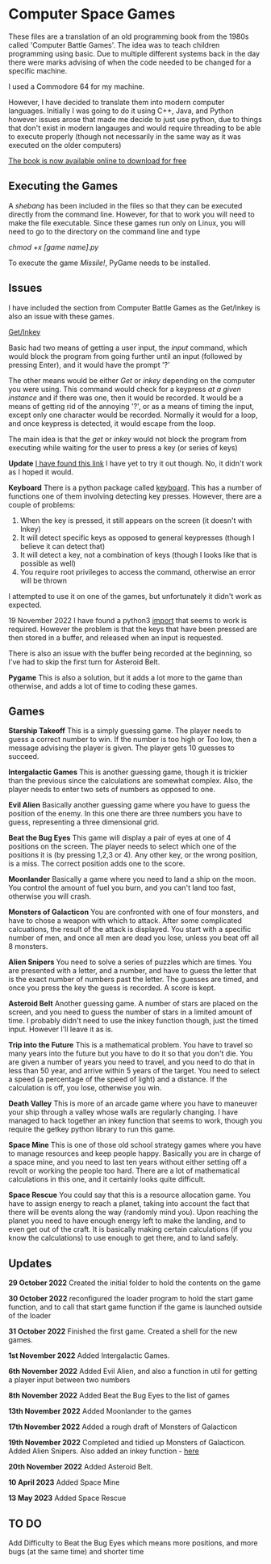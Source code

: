 # Computer Space Games

These files are a translation of an old programming book from the 1980s
called 'Computer Battle Games'. The idea was to teach children programming
using basic. Due to multiple different systems back in the day there were marks
advising of when the code needed to be changed for a specific machine.

I used a Commodore 64 for my machine.

However, I have decided to translate them into modern computer languages. Initially
I was going to do it using C++, Java, and Python however issues arose that made me
decide to just use python, due to things that don't exist in modern langauges and would
require threading to be able to execute properly (though not necessarily in the same way
as it was executed on the older computers)

[The book is now available online to download for free](https://drive.google.com/file/d/0Bxv0SsvibDMTNlMwTi1PTlVxc2M/view?resourcekey=0-kaU6eyAmIVhT3_H8RkHfHA)

## Executing the Games

A *shebang* has been included in the files so that they can be executed directly from the
command line. However, for that to work you will need to make the file executable. Since these
games run only on Linux, you will need to go to the directory on the command line and type

*chmod +x [game name].py*

To execute the game *Missile!*, PyGame needs to be installed.

## Issues

I have included the section from Computer Battle Games as the Get/Inkey is also an issue with these games.

<ins>Get/Inkey</ins>

Basic had two means of getting a user input, the *input* command, which would block the
program from going further until an input (followed by pressing Enter), and it would 
have the prompt '?'

The other means would be either *Get* or *inkey* depending on the computer you were using. This
command would check for a keypress *at a given instance* and if there was one, then it would be recorded.
It would be a means of getting rid of the annoying '?', or as a means of timing the input, except
only one character would be recorded. Normally it would for a loop, and once keypress is detected, it
would escape from the loop.

The main idea is that the *get* or *inkey* would not block the program from executing while waiting
for the user to press a key (or series of keys)

**Update**
[I have found this link](https://stackoverflow.com/questions/60896414/python-preferably-3-equivalent-to-inkey)
I have yet to try it out though.
No, it didn't work as I hoped it would.

**Keyboard**
There is a python package called [keyboard](https://pypi.org/project/keyboard/). This has a number of functions
one of them involving detecting key presses. However, there are a couple of problems:

1) When the key is pressed, it still appears on the screen (it doesn't with Inkey)
2) It will detect specific keys as opposed to general keypresses (though I believe it can detect that)
3) It will detect a key, not a combination of keys (though I looks like that is possible as well)
4) You require root privileges to access the command, otherwise an error will be thrown

I attempted to use it on one of the games, but unfortunately it didn't work as expected.

19 November 2022
I have found a python3 [import](https://pypi.org/project/pynput/) that seems to work is required. However
the problem is that the keys that have been pressed are then stored in a buffer, and released when an input is
requested.

There is also an issue with the buffer being recorded at the beginning, so I've had to skip the first turn 
for Asteroid Belt.

**Pygame**
This is also a solution, but it adds a lot more to the game than otherwise, and adds a lot of time to coding these
games.

## Games

**Starship Takeoff**
This is a simply guessing game. The player needs to guess a correct number to win. If the number is too high or
Too low, then a message advising the player is given. The player gets 10 guesses to succeed.

**Intergalactic Games**
This is another guessing game, though it is trickier than the previous since the calculations are somewhat complex.
Also, the player needs to enter two sets of numbers as opposed to one.

**Evil Alien**
Basically another guessing game where you have to guess the position of the enemy. In this one there are three numbers
you have to guess, representing a three dimensional grid.

**Beat the Bug Eyes**
This game will display a pair of eyes at one of 4 positions on the screen. The player needs to select which one of the
positions it is (by pressing 1,2,3 or 4). Any other key, or the wrong position, is a miss. The correct position adds
one to the score.

**Moonlander**
Basically a game where you need to land a ship on the moon. You control the amount of fuel you burn, and you can't land too fast, otherwise you will crash.

**Monsters of Galacticon**
You are confronted with one of four monsters, and have to chose a weapon with which to attack. After some complicated
calcuations, the result of the attack is displayed. You start with a specific number of men, and once all men are dead
you lose, unless you beat off all 8 monsters.

**Alien Snipers**
You need to solve a series of puzzles which are times. You are presented with a letter, and a number, and have to guess
the letter that is the exact number of numbers past the letter. The guesses are timed, and once you press the key
the guess is recorded. A score is kept.

**Asteroid Belt**
Another guessing game. A number of stars are placed on the screen, and you need to guess the number of stars in
a limited amount of time. I probably didn't need to use the inkey function though, just the timed input. However
I'll leave it as is.

**Trip into the Future**
This is a mathematical problem. You have to travel so many years into the future but you have to do it so that you
don't die. You are given a number of years you need to travel, and you need to do that in less than 50 year, and
arrive within 5 years of the target. You need to select a speed (a percentage of the speed of light) and a distance.
If the calculation is off, you lose, otherwise you win.

**Death Valley**
This is more of an arcade game where you have to maneuver your ship through a valley whose walls are regularly
changing. I have managed to hack together an inkey function that seems to work, though you require the getkey 
python library to run this game.

**Space Mine**
This is one of those old school strategy games where you have to manage resources and keep people happy. Basically
you are in charge of a space mine, and you need to last ten years without either setting off a revolt or working the
people too hard. There are a lot of mathematical calculations in this one, and it certainly looks quite difficult.

**Space Rescue**
You could say that this is a resource allocation game. You have to assign energy to reach a planet, taking
into account the fact that there will be events along the way (randomly mind you). Upon reaching the planet
you need to have enough energy left to make the landing, and to even get out of the craft. It is basically
making certain calculations (if you know the calculations) to use enough to get there, and to land safely.

## Updates
**29 October 2022**
Created the initial folder to hold the contents on the game

**30 October 2022**
reconfigured the loader program to hold the start game function, and to call that start game function if the game
is launched outside of the loader

**31 October 2022**
Finished the first game. Created a shell for the new games.

**1st November 2022**
Added Intergalactic Games.

**6th November 2022**
Added Evil Alien, and also a function in util for getting a player input between two numbers

**8th November 2022**
Added Beat the Bug Eyes to the list of games

**13th November 2022**
Added Moonlander to the games

**17th November 2022**
Added a rough draft of Monsters of Galacticon

**19th November 2022**
Completed and tidied up Monsters of Galacticon.
Added Alien Snipers.
Also added an inkey function - [here](https://pypi.org/project/pynput/)

**20th November 2022**
Added Asteroid Belt.

**10 April 2023**
Added Space Mine

**13 May 2023**
Added Space Rescue

## TO DO
Add Difficulty to Beat the Bug Eyes which means more positions, and more bugs (at the same time) and shorter time
